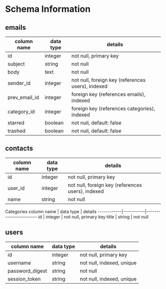 # Schema Information

## emails
column name | data type | details
------------|-----------|-----------------------
id          | integer   | not null, primary key
subject     | string    | not null
body        | text      | not null
sender_id   | integer   | not null, foreign key (references users), indexed
prev_email_id| integer  | foreign key (references emails), indexed
category_id | integer   | foreign key (references categories), indexed
starred     | boolean   | not null, default: false
trashed     | boolean   | not null, default: false


## contacts
column name | data type | details
------------|-----------|-----------------------
id          | integer   | not null, primary key
user_id     | integer   | not null, foreign key (references users), indexed
name        | string    | not null


Categories
column name | data type | details
------------|-----------|-----------------------
id          | integer   | not null, primary key
title       | string    | not null


## users
column name     | data type | details
----------------|-----------|-----------------------
id              | integer   | not null, primary key
username        | string    | not null, indexed, unique
password_digest | string    | not null
session_token   | string    | not null, indexed, unique
